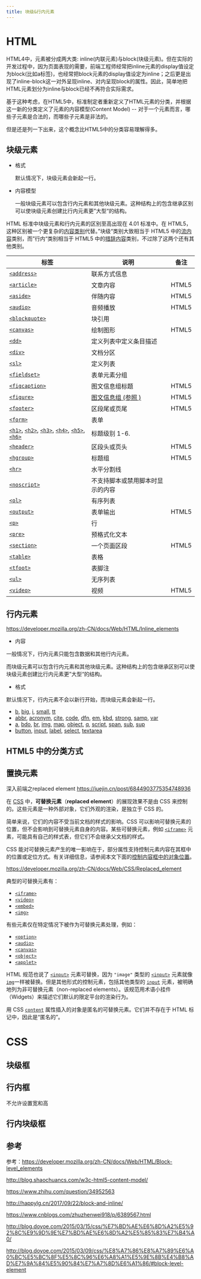 ```yaml
---
title: 块级&行内元素
---
```

# HTML

HTML4中，元素被分成两大类: inline(内联元素)与block(块级元素)。但在实际的开发过程中，因为页面表现的需要，前端工程师经常把inline元素的display值设定为block(比如a标签)，也经常把block元素的display值设定为inline；之后更是出现了inline-block这一对外呈现inline、对内呈现block的属性。因此，简单地把HTML元素划分为inline与block已经不再符合实际需求。

基于这种考虑，在HTML5中，标准制定者重新定义了HTML元素的分类，并根据这一新的分类定义了元素的内容模型(Content Model) -- 对于一个元素而言，哪些子元素是合法的，而哪些子元素是非法的。

但是还是列一下出来，这个概念比HTML5中的分类容易理解得多。
<!-- more -->
## 块级元素

- 格式

  默认情况下，块级元素会新起一行。

- 内容模型

  一般块级元素可以包含行内元素和其他块级元素。这种结构上的包含继承区别可以使块级元素创建比行内元素更”大型“的结构。

HTML 标准中块级元素和行内元素的区别至高出现在 4.01 标准中。在 HTML5，这种区别被一个更复杂的[内容类别](https://developer.mozilla.org/zh-CN/docs/HTML/Content_categories)代替。”块级“类别大致相当于 HTML5 中的[流内容](https://developer.mozilla.org/zh-CN/docs/HTML/Content_categories#Flow_content)类别，而”行内“类别相当于 HTML5 中的[措辞内容](https://developer.mozilla.org/zh-CN/docs/HTML/Content_categories#Phrasing_content)类别，不过除了这两个还有其他类别。

| 标签                                                         | 说明                                                         | 备注  |
| ------------------------------------------------------------ | ------------------------------------------------------------ | ----- |
| [`<address>`](https://developer.mozilla.org/zh-CN/docs/Web/HTML/Element/address) | 联系方式信息                                                 |       |
| [`<article>`](https://developer.mozilla.org/zh-CN/docs/Web/HTML/Element/article) | 文章内容                                                     | HTML5 |
| [`<aside>`](https://developer.mozilla.org/zh-CN/docs/Web/HTML/Element/aside) | 伴随内容                                                     | HTML5 |
| [`<audio>`](https://developer.mozilla.org/zh-CN/docs/Web/HTML/Element/audio) | 音频播放                                                     | HTML5 |
| [`<blockquote>`](https://developer.mozilla.org/zh-CN/docs/Web/HTML/Element/blockquote) | 块引用                                                       |       |
| [`<canvas>`](https://developer.mozilla.org/zh-CN/docs/Web/HTML/Element/canvas) | 绘制图形                                                     | HTML5 |
| [`<dd>`](https://developer.mozilla.org/zh-CN/docs/Web/HTML/Element/dd) | 定义列表中定义条目描述                                       |       |
| [`<div>`](https://developer.mozilla.org/zh-CN/docs/Web/HTML/Element/div) | 文档分区                                                     |       |
| [`<sl>`](https://developer.mozilla.org/zh-CN/docs/Web/HTML/Element/dl) | 定义列表                                                     |       |
| [`<fieldset>`](https://developer.mozilla.org/zh-CN/docs/Web/HTML/Element/fieldset) | 表单元素分组                                                 |       |
| [`<figcaption>`](https://developer.mozilla.org/zh-CN/docs/Web/HTML/Element/figcaption) | 图文信息组标题                                               | HTML5 |
| [`<figure>`](https://developer.mozilla.org/zh-CN/docs/Web/HTML/Element/figure) | [图文信息组   (参照 )](https://developer.mozilla.org/zh-CN/docs/Web/HTML/Element/figcaption) | HTML5 |
| [`<footer>`](https://developer.mozilla.org/zh-CN/docs/Web/HTML/Element/footer) | 区段尾或页尾                                                 | HTML5 |
| [`<form>`](https://developer.mozilla.org/zh-CN/docs/Web/HTML/Element/form) | 表单                                                         |       |
| [`<h1>`](https://developer.mozilla.org/zh-CN/docs/Web/HTML/Element/h1), [`<h2>`](https://developer.mozilla.org/zh-CN/docs/Web/HTML/Element/h2), [`<h3>`](https://developer.mozilla.org/zh-CN/docs/Web/HTML/Element/h3), [`<h4>`](https://developer.mozilla.org/zh-CN/docs/Web/HTML/Element/h4), [`<h5>`](https://developer.mozilla.org/zh-CN/docs/Web/HTML/Element/h5), [`<h6>`](https://developer.mozilla.org/zh-CN/docs/Web/HTML/Element/h6) | 标题级别 1-6.                                                |       |
| [`<header>`](https://developer.mozilla.org/zh-CN/docs/Web/HTML/Element/header) | 区段头或页头                                                 | HTML5 |
| [`<hgroup>`](https://developer.mozilla.org/zh-CN/docs/Web/HTML/Element/hgroup) | 标题组                                                       | HTML5 |
| [`<hr>`](https://developer.mozilla.org/zh-CN/docs/Web/HTML/Element/hr) | 水平分割线                                                   |       |
| [`<noscript>`](https://developer.mozilla.org/zh-CN/docs/Web/HTML/Element/noscript) | 不支持脚本或禁用脚本时显示的内容                             |       |
| [`<ol>`](https://developer.mozilla.org/zh-CN/docs/Web/HTML/Element/ol) | 有序列表                                                     |       |
| [`<output>`](https://developer.mozilla.org/zh-CN/docs/Web/HTML/Element/output) | 表单输出                                                     | HTML5 |
| [`<p>`](https://developer.mozilla.org/zh-CN/docs/Web/HTML/Element/p) | 行                                                           |       |
| [`<pre>`](https://developer.mozilla.org/zh-CN/docs/Web/HTML/Element/pre) | 预格式化文本                                                 |       |
| [`<section>`](https://developer.mozilla.org/zh-CN/docs/Web/HTML/Element/section) | 一个页面区段                                                 | HTML5 |
| [`<table>`](https://developer.mozilla.org/zh-CN/docs/Web/HTML/Element/table) | 表格                                                         |       |
| [`<tfoot>`](https://developer.mozilla.org/zh-CN/docs/Web/HTML/Element/tfoot) | 表脚注                                                       |       |
| [`<ul>`](https://developer.mozilla.org/zh-CN/docs/Web/HTML/Element/ul) | 无序列表                                                     |       |
| [`<video>`](https://developer.mozilla.org/zh-CN/docs/Web/HTML/Element/video) | 视频                                                         | HTML5 |

## 行内元素

https://developer.mozilla.org/zh-CN/docs/Web/HTML/Inline_elements

 - 内容

一般情况下，行内元素只能包含数据和其他行内元素。

而块级元素可以包含行内元素和其他块级元素。这种结构上的包含继承区别可以使块级元素创建比行内元素更”大型“的结构。

 - 格式

默认情况下，行内元素不会以新行开始，而块级元素会新起一行。

- [b](https://developer.mozilla.org/zh-CN/docs/Web/HTML/Element/b), [big](https://developer.mozilla.org/zh-CN/docs/Web/HTML/Element/big), [i](https://developer.mozilla.org/zh-CN/docs/Web/HTML/Element/i), [small](https://developer.mozilla.org/zh-CN/docs/Web/HTML/Element/small), [tt](https://developer.mozilla.org/zh-CN/docs/Web/HTML/Element/tt)
- [abbr](https://developer.mozilla.org/zh-CN/docs/Web/HTML/Element/abbr), [acronym](https://developer.mozilla.org/zh-CN/docs/Web/HTML/Element/acronym), [cite](https://developer.mozilla.org/zh-CN/docs/Web/HTML/Element/cite), [code](https://developer.mozilla.org/zh-CN/docs/Web/HTML/Element/code), [dfn](https://developer.mozilla.org/zh-CN/docs/Web/HTML/Element/dfn), [em](https://developer.mozilla.org/zh-CN/docs/Web/HTML/Element/em), [kbd](https://developer.mozilla.org/zh-CN/docs/Web/HTML/Element/kbd), [strong](https://developer.mozilla.org/zh-CN/docs/Web/HTML/Element/strong), [samp](https://developer.mozilla.org/zh-CN/docs/Web/HTML/Element/samp), [var](https://developer.mozilla.org/zh-CN/docs/Web/HTML/Element/var)
- [a](https://developer.mozilla.org/zh-CN/docs/Web/HTML/Element/a), [bdo](https://developer.mozilla.org/zh-CN/docs/Web/HTML/Element/bdo), [br](https://developer.mozilla.org/zh-CN/docs/Web/HTML/Element/br), [img](https://developer.mozilla.org/zh-CN/docs/Web/HTML/Element/img), [map](https://developer.mozilla.org/zh-CN/docs/Web/HTML/Element/map), [object](https://developer.mozilla.org/zh-CN/docs/Web/HTML/Element/object), [q](https://developer.mozilla.org/zh-CN/docs/Web/HTML/Element/q), [script](https://developer.mozilla.org/zh-CN/docs/Web/HTML/Element/script), [span](https://developer.mozilla.org/zh-CN/docs/Web/HTML/Element/span), [sub](https://developer.mozilla.org/zh-CN/docs/Web/HTML/Element/sub), [sup](https://developer.mozilla.org/zh-CN/docs/Web/HTML/Element/sup)
- [button](https://developer.mozilla.org/zh-CN/docs/Web/HTML/Element/button), [input](https://developer.mozilla.org/zh-CN/docs/Web/HTML/Element/Input), [label](https://developer.mozilla.org/zh-CN/docs/Web/HTML/Element/label), [select](https://developer.mozilla.org/zh-CN/docs/Web/HTML/Element/select), [textarea](https://developer.mozilla.org/zh-CN/docs/Web/HTML/Element/textarea)

## HTML5 中的分类方式

## 置换元素

深入前端之replaced element https://juejin.cn/post/6844903775354748936 

在 [CSS](https://developer.mozilla.org/zh-CN/docs/Web/CSS) 中，**可替换元素**（**replaced element**）的展现效果不是由 CSS 来控制的。这些元素是一种外部对象，它们外观的渲染，是独立于 CSS 的。

简单来说，它们的内容不受当前文档的样式的影响。CSS 可以影响可替换元素的位置，但不会影响到可替换元素自身的内容。某些可替换元素，例如 [`<iframe>`](https://developer.mozilla.org/zh-CN/docs/Web/HTML/Element/iframe) 元素，可能具有自己的样式表，但它们不会继承父文档的样式。

CSS 能对可替换元素产生的唯一影响在于，部分属性支持控制元素内容在其框中的位置或定位方式。有关详细信息，请参阅本文下面的[控制内容框中的对象位置](https://developer.mozilla.org/zh-CN/docs/Web/CSS/Replaced_element#控制内容框中的对象位置)。

https://developer.mozilla.org/zh-CN/docs/Web/CSS/Replaced_element

典型的可替换元素有：

- [`<iframe>`](https://developer.mozilla.org/zh-CN/docs/Web/HTML/Element/iframe)
- [`<video>`](https://developer.mozilla.org/zh-CN/docs/Web/HTML/Element/video)
- [`<embed>`](https://developer.mozilla.org/zh-CN/docs/Web/HTML/Element/embed)
- [`<img>`](https://developer.mozilla.org/zh-CN/docs/Web/HTML/Element/img)

有些元素仅在特定情况下被作为可替换元素处理，例如：

- [`<option>`](https://developer.mozilla.org/zh-CN/docs/Web/HTML/Element/option)
- [`<audio>`](https://developer.mozilla.org/zh-CN/docs/Web/HTML/Element/audio)
- [`<canvas>`](https://developer.mozilla.org/zh-CN/docs/Web/HTML/Element/canvas)
- [`<object>`](https://developer.mozilla.org/zh-CN/docs/Web/HTML/Element/object)
- [`<applet>`](https://developer.mozilla.org/zh-CN/docs/Web/HTML/Element/applet)

HTML 规范也说了 [`<input>`](https://developer.mozilla.org/zh-CN/docs/Web/HTML/Element/Input) 元素可替换，因为 `"image"` 类型的 [`<input>`](https://developer.mozilla.org/zh-CN/docs/Web/HTML/Element/Input) 元素就像[`img`](https://developer.mozilla.org/zh-CN/docs/Web/HTML/Element/img)一样被替换。但是其他形式的控制元素，包括其他类型的 [`input`](https://developer.mozilla.org/zh-CN/docs/Web/HTML/Element/Input) 元素，被明确地列为非可替换元素（non-replaced elements）。该规范用术语小挂件（Widgets）来描述它们默认的限定平台的渲染行为。

用 CSS [`content`](https://developer.mozilla.org/zh-CN/docs/Web/CSS/content) 属性插入的对象是匿名的可替换元素。它们并不存在于 HTML 标记中，因此是“匿名的”。

# CSS

## 块级框

## 行内框
不允许设置宽和高
## 行内块级框



## 参考

参考：https://developer.mozilla.org/zh-CN/docs/Web/HTML/Block-level_elements

http://blog.shaochuancs.com/w3c-html5-content-model/

https://www.zhihu.com/question/34952563

http://happylg.cn/2017/09/22/block-and-inline/

https://www.cnblogs.com/zhuzhenwei918/p/6389567.html

http://blog.doyoe.com/2015/03/15/css/%E7%BD%AE%E6%8D%A2%E5%92%8C%E9%9D%9E%E7%BD%AE%E6%8D%A2%E5%85%83%E7%B4%A0/

http://blog.doyoe.com/2015/03/09/css/%E8%A7%86%E8%A7%89%E6%A0%BC%E5%BC%8F%E5%8C%96%E6%A8%A1%E5%9E%8B%E4%B8%AD%E7%9A%84%E5%90%84%E7%A7%8D%E6%A1%86/#block-level-element
